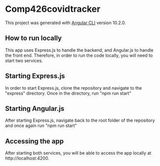 # Comp426covidtracker

This project was generated with [Angular CLI](https://github.com/angular/angular-cli) version 10.2.0.

## How to run locally

This app uses Express.js to handle the backend, and Angular.js to handle the front end. Therefore, in order to run the code locally, you will need to start two services.

## Starting Express.js 

In order to start Express.js, clone the repository and navigate to the "express" directory. Once in the directory, run "npm run start" 

## Starting Angular.js

After starting Express.js, navigate back to the root folder of the repository and once again run "npm run start" 

## Accessing the app

After starting both services, you will be able to access the app locally at http://localhost:4200.
